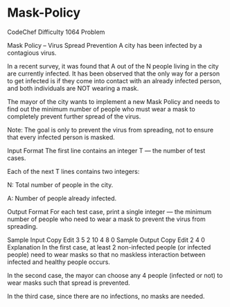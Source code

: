 # Mask-Policy
CodeChef Difficulty 1064 Problem

Mask Policy – Virus Spread Prevention
A city has been infected by a contagious virus.

In a recent survey, it was found that A out of the N people living in the city are currently infected. It has been observed that the only way for a person to get infected is if they come into contact with an already infected person, and both individuals are NOT wearing a mask.

The mayor of the city wants to implement a new Mask Policy and needs to find out the minimum number of people who must wear a mask to completely prevent further spread of the virus.

Note: The goal is only to prevent the virus from spreading, not to ensure that every infected person is masked.

Input Format
The first line contains an integer T — the number of test cases.

Each of the next T lines contains two integers:

N: Total number of people in the city.

A: Number of people already infected.

Output Format
For each test case, print a single integer — the minimum number of people who need to wear a mask to prevent the virus from spreading.

Sample Input
Copy
Edit
3
5 2
10 4
8 0
Sample Output
Copy
Edit
2
4
0
Explanation
In the first case, at least 2 non-infected people (or infected people) need to wear masks so that no maskless interaction between infected and healthy people occurs.

In the second case, the mayor can choose any 4 people (infected or not) to wear masks such that spread is prevented.

In the third case, since there are no infections, no masks are needed.
